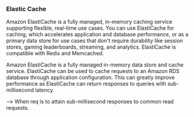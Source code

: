 ### Elastic Cache

Amazon ElastiCache is a fully managed, in-memory caching service supporting flexible, real-time use cases. You can use ElastiCache for caching, which accelerates application and database performance, or as a primary data store for use cases that don't require durability like session stores, gaming leaderboards, streaming, and analytics. ElastiCache is compatible with Redis and Memcached.

Amazon ElastiCache is a fully managed in-memory data store and cache service. ElastiCache can be used to cache requests to an Amazon RDS database through application configuration. This can greatly improve performance as ElastiCache can return responses to queries with sub-millisecond latency.

--> When req is to attain sub-millisecond responses to common read requests.